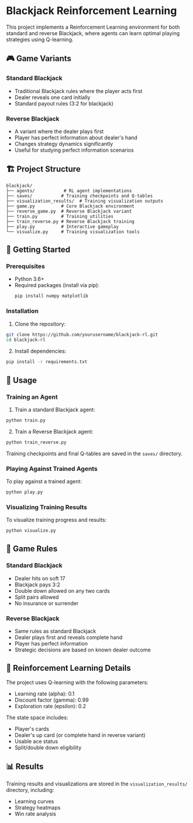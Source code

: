 # Blackjack Reinforcement Learning

This project implements a Reinforcement Learning environment for both standard and reverse Blackjack, where agents can learn optimal playing strategies using Q-learning.

## 🎮 Game Variants

### Standard Blackjack
- Traditional Blackjack rules where the player acts first
- Dealer reveals one card initially
- Standard payout rules (3:2 for blackjack)

### Reverse Blackjack
- A variant where the dealer plays first
- Player has perfect information about dealer's hand
- Changes strategy dynamics significantly
- Useful for studying perfect information scenarios

## 🏗️ Project Structure

```
blackjack/
├── agents/           # RL agent implementations
├── saves/           # Training checkpoints and Q-tables
├── visualization_results/  # Training visualization outputs
├── game.py          # Core Blackjack environment
├── reverse_game.py  # Reverse Blackjack variant
├── train.py         # Training utilities
├── train_reverse.py # Reverse Blackjack training
├── play.py          # Interactive gameplay
└── visualize.py     # Training visualization tools
```

## 🚀 Getting Started

### Prerequisites
- Python 3.6+
- Required packages (install via pip):
  ```bash
  pip install numpy matplotlib
  ```

### Installation
1. Clone the repository:
  ```bash
  git clone https://github.com/yourusername/blackjack-rl.git
  cd blackjack-rl
  ```

2. Install dependencies:
  ```bash
  pip install -r requirements.txt
  ```

## 🎯 Usage

### Training an Agent

1. Train a standard Blackjack agent:
  ```bash
  python train.py
  ```

2. Train a Reverse Blackjack agent:
  ```bash
  python train_reverse.py
  ```

Training checkpoints and final Q-tables are saved in the `saves/` directory.

### Playing Against Trained Agents

To play against a trained agent:
```bash
python play.py
```

### Visualizing Training Results

To visualize training progress and results:
```bash
python visualize.py
```

## 🎲 Game Rules

### Standard Blackjack
- Dealer hits on soft 17
- Blackjack pays 3:2
- Double down allowed on any two cards
- Split pairs allowed
- No insurance or surrender

### Reverse Blackjack
- Same rules as standard Blackjack
- Dealer plays first and reveals complete hand
- Player has perfect information
- Strategic decisions are based on known dealer outcome

## 🤖 Reinforcement Learning Details

The project uses Q-learning with the following parameters:
- Learning rate (alpha): 0.1
- Discount factor (gamma): 0.99
- Exploration rate (epsilon): 0.2

The state space includes:
- Player's cards
- Dealer's up card (or complete hand in reverse variant)
- Usable ace status
- Split/double down eligibility

## 📊 Results

Training results and visualizations are stored in the `visualization_results/` directory, including:
- Learning curves
- Strategy heatmaps
- Win rate analysis
